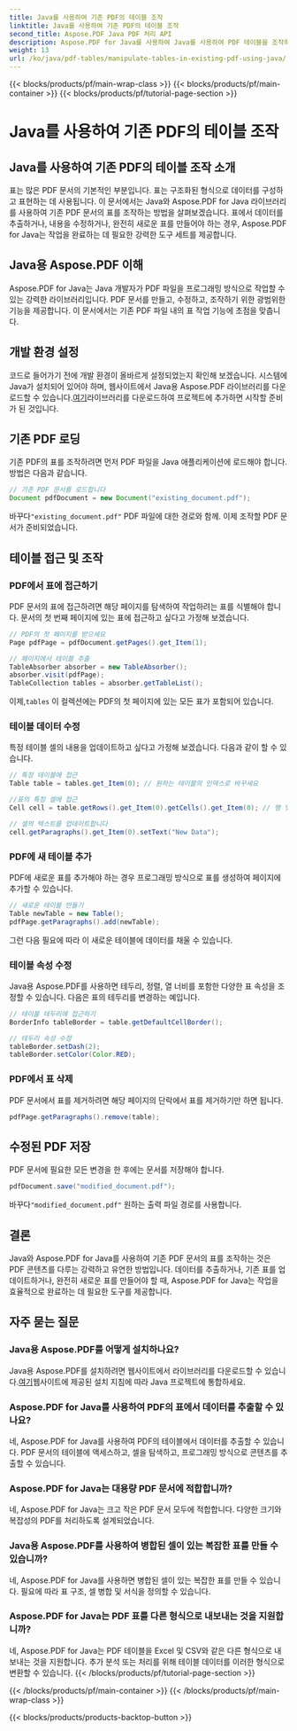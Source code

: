 ```yaml
---
title: Java를 사용하여 기존 PDF의 테이블 조작
linktitle: Java를 사용하여 기존 PDF의 테이블 조작
second_title: Aspose.PDF Java PDF 처리 API
description: Aspose.PDF for Java를 사용하여 Java를 사용하여 PDF 테이블을 조작하는 방법을 알아보세요. 이 단계별 가이드는 효과적인 PDF 처리를 위한 테이블 추출, 수정 등을 다룹니다.
weight: 13
url: /ko/java/pdf-tables/manipulate-tables-in-existing-pdf-using-java/
---
```


{{< blocks/products/pf/main-wrap-class >}}
{{< blocks/products/pf/main-container >}}
{{< blocks/products/pf/tutorial-page-section >}}

# Java를 사용하여 기존 PDF의 테이블 조작


## Java를 사용하여 기존 PDF의 테이블 조작 소개

표는 많은 PDF 문서의 기본적인 부분입니다. 표는 구조화된 형식으로 데이터를 구성하고 표현하는 데 사용됩니다. 이 문서에서는 Java와 Aspose.PDF for Java 라이브러리를 사용하여 기존 PDF 문서의 표를 조작하는 방법을 살펴보겠습니다. 표에서 데이터를 추출하거나, 내용을 수정하거나, 완전히 새로운 표를 만들어야 하는 경우, Aspose.PDF for Java는 작업을 완료하는 데 필요한 강력한 도구 세트를 제공합니다.

## Java용 Aspose.PDF 이해

Aspose.PDF for Java는 Java 개발자가 PDF 파일을 프로그래밍 방식으로 작업할 수 있는 강력한 라이브러리입니다. PDF 문서를 만들고, 수정하고, 조작하기 위한 광범위한 기능을 제공합니다. 이 문서에서는 기존 PDF 파일 내의 표 작업 기능에 초점을 맞춥니다.

## 개발 환경 설정

 코드로 들어가기 전에 개발 환경이 올바르게 설정되었는지 확인해 보겠습니다. 시스템에 Java가 설치되어 있어야 하며, 웹사이트에서 Java용 Aspose.PDF 라이브러리를 다운로드할 수 있습니다.[여기](https://releases.aspose.com/pdf/java/)라이브러리를 다운로드하여 프로젝트에 추가하면 시작할 준비가 된 것입니다.

## 기존 PDF 로딩

기존 PDF의 표를 조작하려면 먼저 PDF 파일을 Java 애플리케이션에 로드해야 합니다. 방법은 다음과 같습니다.

```java
// 기존 PDF 문서를 로드합니다
Document pdfDocument = new Document("existing_document.pdf");
```

 바꾸다`"existing_document.pdf"` PDF 파일에 대한 경로와 함께. 이제 조작할 PDF 문서가 준비되었습니다.

## 테이블 접근 및 조작

### PDF에서 표에 접근하기

PDF 문서의 표에 접근하려면 해당 페이지를 탐색하여 작업하려는 표를 식별해야 합니다. 문서의 첫 번째 페이지에 있는 표에 접근하고 싶다고 가정해 보겠습니다.

```java
// PDF의 첫 페이지를 받으세요
Page pdfPage = pdfDocument.getPages().get_Item(1);

// 페이지에서 테이블 추출
TableAbsorber absorber = new TableAbsorber();
absorber.visit(pdfPage);
TableCollection tables = absorber.getTableList();
```

 이제,`tables` 이 컬렉션에는 PDF의 첫 페이지에 있는 모든 표가 포함되어 있습니다.

### 테이블 데이터 수정

특정 테이블 셀의 내용을 업데이트하고 싶다고 가정해 보겠습니다. 다음과 같이 할 수 있습니다.

```java
// 특정 테이블에 접근
Table table = tables.get_Item(0); // 원하는 테이블의 인덱스로 바꾸세요

//표의 특정 셀에 접근
Cell cell = table.getRows().get_Item(0).getCells().get_Item(0); // 행 및 열 인덱스로 바꾸기

// 셀의 텍스트를 업데이트합니다
cell.getParagraphs().get_Item(0).setText("New Data");
```

### PDF에 새 테이블 추가

PDF에 새로운 표를 추가해야 하는 경우 프로그래밍 방식으로 표를 생성하여 페이지에 추가할 수 있습니다.

```java
// 새로운 테이블 만들기
Table newTable = new Table();
pdfPage.getParagraphs().add(newTable);
```

그런 다음 필요에 따라 이 새로운 테이블에 데이터를 채울 수 있습니다.

### 테이블 속성 수정

Java용 Aspose.PDF를 사용하면 테두리, 정렬, 열 너비를 포함한 다양한 표 속성을 조정할 수 있습니다. 다음은 표의 테두리를 변경하는 예입니다.

```java
// 테이블 테두리에 접근하기
BorderInfo tableBorder = table.getDefaultCellBorder();

// 테두리 속성 수정
tableBorder.setDash(2);
tableBorder.setColor(Color.RED);
```

### PDF에서 표 삭제

PDF 문서에서 표를 제거하려면 해당 페이지의 단락에서 표를 제거하기만 하면 됩니다.

```java
pdfPage.getParagraphs().remove(table);
```

## 수정된 PDF 저장

PDF 문서에 필요한 모든 변경을 한 후에는 문서를 저장해야 합니다.

```java
pdfDocument.save("modified_document.pdf");
```

 바꾸다`"modified_document.pdf"` 원하는 출력 파일 경로를 사용합니다.

## 결론

Java와 Aspose.PDF for Java를 사용하여 기존 PDF 문서의 표를 조작하는 것은 PDF 콘텐츠를 다루는 강력하고 유연한 방법입니다. 데이터를 추출하거나, 기존 표를 업데이트하거나, 완전히 새로운 표를 만들어야 할 때, Aspose.PDF for Java는 작업을 효율적으로 완료하는 데 필요한 도구를 제공합니다.

## 자주 묻는 질문

### Java용 Aspose.PDF를 어떻게 설치하나요?

 Java용 Aspose.PDF를 설치하려면 웹사이트에서 라이브러리를 다운로드할 수 있습니다.[여기](https://releases.aspose.com/pdf/java/)웹사이트에 제공된 설치 지침에 따라 Java 프로젝트에 통합하세요.

### Aspose.PDF for Java를 사용하여 PDF의 표에서 데이터를 추출할 수 있나요?

네, Aspose.PDF for Java를 사용하여 PDF의 테이블에서 데이터를 추출할 수 있습니다. PDF 문서의 테이블에 액세스하고, 셀을 탐색하고, 프로그래밍 방식으로 콘텐츠를 추출할 수 있습니다.

### Aspose.PDF for Java는 대용량 PDF 문서에 적합합니까?

네, Aspose.PDF for Java는 크고 작은 PDF 문서 모두에 적합합니다. 다양한 크기와 복잡성의 PDF를 처리하도록 설계되었습니다.

### Java용 Aspose.PDF를 사용하여 병합된 셀이 있는 복잡한 표를 만들 수 있습니까?

네, Aspose.PDF for Java를 사용하면 병합된 셀이 있는 복잡한 표를 만들 수 있습니다. 필요에 따라 표 구조, 셀 병합 및 서식을 정의할 수 있습니다.

### Aspose.PDF for Java는 PDF 표를 다른 형식으로 내보내는 것을 지원합니까?

네, Aspose.PDF for Java는 PDF 테이블을 Excel 및 CSV와 같은 다른 형식으로 내보내는 것을 지원합니다. 추가 분석 또는 처리를 위해 테이블 데이터를 이러한 형식으로 변환할 수 있습니다.
{{< /blocks/products/pf/tutorial-page-section >}}

{{< /blocks/products/pf/main-container >}}
{{< /blocks/products/pf/main-wrap-class >}}

{{< blocks/products/products-backtop-button >}}
